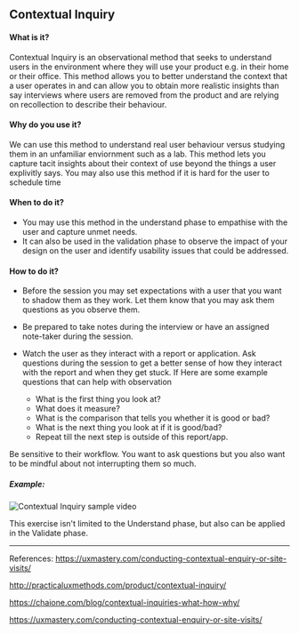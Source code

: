 
## Contextual Inquiry

#### What is it?
Contextual Inquiry is an observational method that seeks to understand users in the environment where they will use your product e.g. in their home or their office. This method allows you to better understand the context that a user operates in and can allow you to obtain more realistic insights than say interviews where users are removed from the product and are relying on recollection to describe their behaviour.

#### Why do you use it?
We can use this method to understand real user behaviour versus studying them in an unfamiliar enviornment such as a lab. This method lets you capture tacit insights about their context of use beyond the things a user explivitly says. You may also use this method if it is hard for the user to schedule time 

#### When to do it?
* You may use this method in the understand phase to empathise with the user and capture unmet needs.
* It can also be used in the validation phase to observe the impact of your design on the user and identify usability issues that could be addressed.

#### How to do it?

* Before the session you may set expectations with a user that you want to shadow them as they work. Let them know that you may ask them questions as you observe them.

* Be prepared to take notes during the interview or have an assigned note-taker during the session.

* Watch the user as they interact with a report or application. Ask questions during the session to get a better sense of how they interact with the report and when they get stuck. If Here are some example questions that can help with observation

   * What is the first thing you look at?
   * What does it measure?
   * What is the comparison that tells you whether it is good or bad?
   * What is the next thing you look at if it is good/bad?
   * Repeat till the next step is outside of this report/app.

Be sensitive to their workflow. You want to ask questions but you also want to be mindful about not interrupting them so much.

##### Example:
![Contextual Inquiry sample video](https://youtu.be/xnBJE2hnAeo)


This exercise isn't limited to the Understand phase, but also can be applied in the Validate phase.


---

References:
https://uxmastery.com/conducting-contextual-enquiry-or-site-visits/

http://practicaluxmethods.com/product/contextual-inquiry/

https://chaione.com/blog/contextual-inquiries-what-how-why/

https://uxmastery.com/conducting-contextual-enquiry-or-site-visits/
